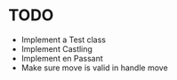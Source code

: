 # TODO
- Implement a Test class
- Implement Castling
- Implement en Passant
- Make sure move is valid in handle move

